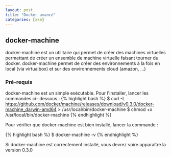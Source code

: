 ```yaml
---
layout: post
title: "Docker avancé"
categories: [xke]
---
```


## docker-machine

docker-machine est un utilitaire qui permet de créer des machines virtuelles permettant de créer un ensemble de machine virtuelle faisant tourner du docker. docker-machine permet de créer des environnements à la fois en local (via virtualbox) et sur des environnements cloud (amazon, ...)

### Pré-requis

docker-machine est un simple exécutable. Pour l'installer, lancer les commandes ci- dessous :
{% highlight bash %}
$ curl -L https://github.com/docker/machine/releases/download/v0.3.0/docker-machine_darwin-amd64 > /usr/local/bin/docker-machine
$ chmod +x /usr/local/bin/docker-machine
{% endhighlight %}

Pour vérifier que docker-machine est bien installé, lancer la commande :

{% highlight bash %}
$ docker-machine -v
{% endhighlight %}

Si docker-machine est correctement installé, vous devrez voire apparaître la version 0.3.0


